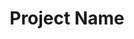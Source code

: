 ---
# File automatically ignored
# Project slug is the current file name
# Place all images in `/public/images/work/{project slug}`
displayOrder: 1 # number: affects the sort order within the project type group on the homepage
projectType: 'case-study' # either 'case-study', 'code', 'design', or 'ux', controls the icon used on the homepage
title: 'Project Name' # string: shows on project homepage and project page
description: 'Veniam et velit magna dolore id minim Lorem deserunt ut laboris.' # string: shows on the project page, separate paragraphs with \n
thumb: 'image.jpg' # string: file name only, cropped to 5 / 3 aspect ratio on the homepage, alt is automatically generated as `{project title} - work project`
hero: # hero image on the project page
  file: 'image.jpg' # string: file name only
  alt: 'Sit consequat irure nisi esse adipisicing in dolore officia pariatur fugiat.' # string
heroOrientation: 'horizontal' # either 'horizontal' or 'vertical', controls variant of the hero section
color: '#FFFFFF' # hex color: flat colors only, transparency is automatically calculated
sections: # any number of sections, order here will determine order on the project page
  - type: 'gallery'
    slug: 'section-title' #string
    subtitle: 'Section Title' # string
    items: # any number of items
      - description: 'Aliqua consequat irure dolore esse quis. Eu excepteur esse veniam.' # string: separate paragraphs with \n
        image:
          file: 'image.jpg' # string: file name only
          alt: 'Consectetur quis enim aute dolor.' # string
          title: 'Image title' # string: optional, NOTE: NOT YET SUPPORTED IN UI
          caption: 'aliqua ex incididunt cupidatat reprehenderit.' # string: optional, NOTE: NOT YET SUPPORTED IN UI
  - type: 'key-image'
    slug: 'section-title' # string
    subtitle: 'Section Title' # string
    description: 'Ipsum enim officia aliqua est in adipisicing.' # string: separate paragraphs with \n
    image:
      file: 'image.jpg' # string: file name only, contained within a 4 / 3 aspect ratio container
      alt: 'Duis ullamco dolore est.' # string
  - type: 'two-column'
    slug: 'section-title' # string
    variant: 'left' # either 'left' or 'right', controls which side the image is on for desktop sizes, always on bottom for mobile
    subtitle: 'Section Title' # string
    description: 'Voluptate dolore eiusmod dolore id est.' # string: separate paragraphs with \n
    image:
      file: 'image.jpg' # string: file name only, contained within a 1 / 1.5 aspect ratio container
      alt: 'Amet culpa irure et amet sunt in ut incididunt ex minim aliqua ex ea.' # string
---